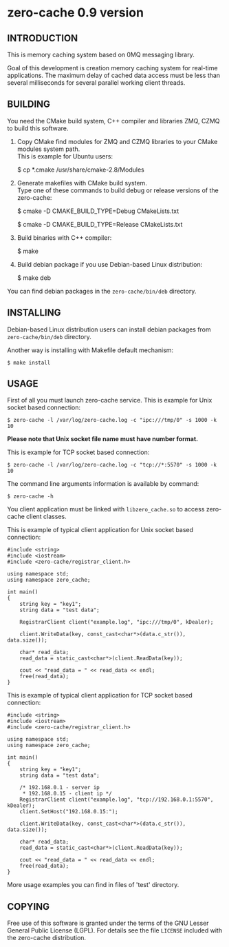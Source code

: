zero-cache 0.9 version
======================

INTRODUCTION
------------

This is memory caching system based on 0MQ messaging library.

Goal of this development is creation memory caching system for real-time
applications. The maximum delay of cached data access must be less than
several milliseconds for several parallel working client threads.

BUILDING
--------

You need the CMake build system, C++ compiler and libraries ZMQ, CZMQ to build this software.

1. Copy CMake find modules for ZMQ and CZMQ libraries to your CMake modules system path.<br/>
This is example for Ubuntu users:

    $ cp *.cmake /usr/share/cmake-2.8/Modules

2. Generate makefiles with CMake build system.<br/>
Type one of these commands to build debug or release versions of the zero-cache:

    $ cmake -D CMAKE_BUILD_TYPE=Debug CMakeLists.txt

    $ cmake -D CMAKE_BUILD_TYPE=Release CMakeLists.txt

3. Build binaries with C++ compiler:

    $ make

4. Build debian package if you use Debian-based Linux distribution:

    $ make deb

You can find debian packages in the `zero-cache/bin/deb` directory.

INSTALLING
----------

Debian-based Linux distribution users can install debian packages from
`zero-cache/bin/deb` directory.

Another way is installing with Makefile default mechanism:

    $ make install

USAGE
-----

First of all you must launch zero-cache service. This is example for Unix socket based
connection:

    $ zero-cache -l /var/log/zero-cache.log -c "ipc:///tmp/0" -s 1000 -k 10

**Please note that Unix socket file name must have number format.**

This is example for TCP socket based connection:

    $ zero-cache -l /var/log/zero-cache.log -c "tcp://*:5570" -s 1000 -k 10

The command line arguments information is available by command:

    $ zero-cache -h

You client application must be linked with `libzero_cache.so` to access zero-cache
client classes.

This is example of typical client application for Unix socket based connection:

    #include <string>
    #include <iostream>
    #include <zero-cache/registrar_client.h>

    using namespace std;
    using namespace zero_cache;

    int main()
    {
        string key = "key1";
        string data = "test data";

        RegistrarClient client("example.log", "ipc:///tmp/0", kDealer);

        client.WriteData(key, const_cast<char*>(data.c_str()), data.size());

        char* read_data;
        read_data = static_cast<char*>(client.ReadData(key));

        cout << "read_data = " << read_data << endl;
        free(read_data);
    }

This is example of typical client application for TCP socket based connection:

    #include <string>
    #include <iostream>
    #include <zero-cache/registrar_client.h>

    using namespace std;
    using namespace zero_cache;

    int main()
    {
        string key = "key1";
        string data = "test data";

        /* 192.168.0.1 - server ip
         * 192.168.0.15 - client ip */
        RegistrarClient client("example.log", "tcp://192.168.0.1:5570", kDealer);
        client.SetHost("192.168.0.15:");

        client.WriteData(key, const_cast<char*>(data.c_str()), data.size());

        char* read_data;
        read_data = static_cast<char*>(client.ReadData(key));

        cout << "read_data = " << read_data << endl;
        free(read_data);
    }

More usage examples you can find in files of 'test' directory.

COPYING
-------

Free use of this software is granted under the terms of the GNU Lesser General
Public License (LGPL). For details see the file `LICENSE` included with the zero-cache distribution.
